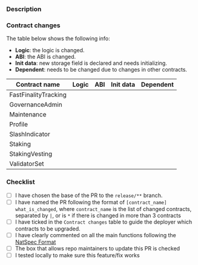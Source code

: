 ### Description

### Contract changes

The table below shows the following info:
- **Logic**: the logic is changed.
- **ABI**: the ABI is changed.
- **Init data**: new storage field is declared and needs initializing.
- **Dependent**: needs to be changed due to changes in other contracts.

| **Contract name**       | **Logic** | **ABI** | **Init data** | **Dependent** |
|-------------------------|:---------:|:-------:|:-------------:|:-------------:|
| FastFinalityTracking    |           |         |               |               |
| GovernanceAdmin         |           |         |               |               |
| Maintenance             |           |         |               |               |
| Profile                 |           |         |               |               |
| SlashIndicator          |           |         |               |               |
| Staking                 |           |         |               |               |
| StakingVesting          |           |         |               |               |
| ValidatorSet            |           |         |               |               |

### Checklist
- [ ] I have chosen the base of the PR to the `release/**` branch.
- [ ] I have named the PR following the format of `[contract_name] what_is_changed`, where `contract_name` is the list of changed contracts, separated by `|`, or is `*` if there is changed in more than 3 contracts
- [ ] I have ticked in the `Contract changes` table to guide the deployer which contracts to be upgraded.
- [ ] I have clearly commented on all the main functions following the [NatSpec Format](https://docs.soliditylang.org/en/v0.8.0/natspec-format.html)
- [ ] The box that allows repo maintainers to update this PR is checked
- [ ] I tested locally to make sure this feature/fix works
